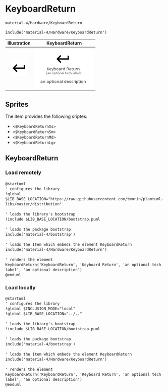 # KeyboardReturn


```text
material-4/Hardware/KeyboardReturn
```

```text
include('material-4/Hardware/KeyboardReturn')
```



| Illustration | KeyboardReturn |
| :---: | :---: |
| ![illustration for Illustration](../../material-4/Hardware/KeyboardReturn.png) | ![illustration for KeyboardReturn](../../material-4/Hardware/KeyboardReturn.Local.png) |



## Sprites
The item provides the following sriptes:

- `<$KeyboardReturnXs>`
- `<$KeyboardReturnSm>`
- `<$KeyboardReturnMd>`
- `<$KeyboardReturnLg>`





## KeyboardReturn

### Load remotely
```plantuml
@startuml
' configures the library
!global $LIB_BASE_LOCATION="https://raw.githubusercontent.com/tmorin/plantuml-libs/master/distribution"

' loads the library's bootstrap
!include $LIB_BASE_LOCATION/bootstrap.puml

' loads the package bootstrap
include('material-4/bootstrap')

' loads the Item which embeds the element KeyboardReturn
include('material-4/Hardware/KeyboardReturn')

' renders the element
KeyboardReturn('KeyboardReturn', 'Keyboard Return', 'an optional tech label', 'an optional description')
@enduml
```

### Load locally
```plantuml
@startuml
' configures the library
!global $INCLUSION_MODE="local"
!global $LIB_BASE_LOCATION="../.."

' loads the library's bootstrap
!include $LIB_BASE_LOCATION/bootstrap.puml

' loads the package bootstrap
include('material-4/bootstrap')

' loads the Item which embeds the element KeyboardReturn
include('material-4/Hardware/KeyboardReturn')

' renders the element
KeyboardReturn('KeyboardReturn', 'Keyboard Return', 'an optional tech label', 'an optional description')
@enduml
```

